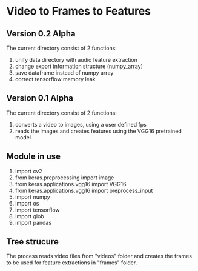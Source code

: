 # Video to Frames to Features

## Version 0.2 Alpha
The current directory consist of 2 functions:
1. unify data directory with audio feature extraction
2. change export information structure (numpy_array)
3. save dataframe instead of numpy array
4. correct tensorflow memory leak

## Version 0.1 Alpha
The current directory consist of 2 functions:
1. converts a video to images, using a user defined fps
2. reads the images and creates features using the VGG16 pretrained model

## Module in use
1. import cv2
2. from keras.preprocessing import image
3. from keras.applications.vgg16 import VGG16
4. from keras.applications.vgg16 import preprocess_input
5. import numpy
6. import os
7. import tensorflow 
8. import glob
9. import pandas

## Tree strucure
The process reads video files from "videos" folder and creates
the frames to be used for feature extractions in "frames" folder.
